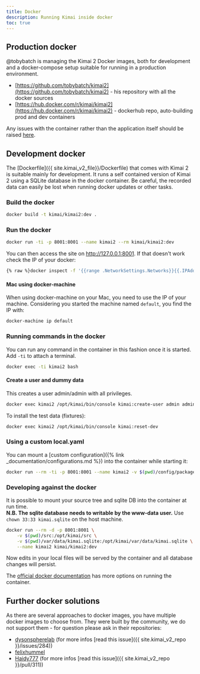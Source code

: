 ```yaml
---
title: Docker
description: Running Kimai inside docker
toc: true
---
```


## Production docker

@tobybatch is managing the Kimai 2 Docker images, both for development and a docker-compose setup suitable for running in a production environment.

- [https://github.com/tobybatch/kimai2](https://github.com/tobybatch/kimai2) - his repository with all the docker sources 
- [https://hub.docker.com/r/kimai/kimai2](https://hub.docker.com/r/kimai/kimai2) - dockerhub repo, auto-building prod and dev containers
 
Any issues with the container rather than the application itself should be raised [here](https://github.com/tobybatch/kimai2/issues).

## Development docker

The [Dockerfile]({{ site.kimai_v2_file}}/Dockerfile) that comes with Kimai 2 is suitable mainly for development. 
It runs a self contained version of Kimai 2 using a SQLite database in the docker container. 
Be careful, the recorded data can easily be lost when running docker updates or other tasks.

### Build the docker

```bash
docker build -t kimai/kimai2:dev .
```

### Run the docker

```bash
docker run -ti -p 8001:8001 --name kimai2 --rm kimai/kimai2:dev
```

You can then access the site on http://127.0.0.1:8001. If that doesn't work check the IP of your docker:

```bash
{% raw %}docker inspect -f '{{range .NetworkSettings.Networks}}{{.IPAddress}}{{end}}' kimai2{% endraw %}
```

#### Mac using docker-machine

When using docker-machine on your Mac, you need to use the IP of your machine. 
Considering you started the machine named `default`, you find the IP with:

```bash
docker-machine ip default
```

### Running commands in the docker

You can run any command in the container in this fashion once it is started.  Add `-ti` to attach a terminal.

```bash
docker exec -ti kimai2 bash
```

#### Create a user and dummy data

This creates a user admin/admin with all privileges. 
```bash
docker exec kimai2 /opt/kimai/bin/console kimai:create-user admin admin@example.com ROLE_SUPER_ADMIN admin
```

To install the test data (fixtures):
```bash
docker exec kimai2 /opt/kimai/bin/console kimai:reset-dev
```

### Using a custom local.yaml

You can mount a [custom configuration]({% link _documentation/configurations.md %}) into the container while starting it: 
```bash
docker run --rm -ti -p 8001:8001 --name kimai2 -v $(pwd)/config/packages/local.yaml:/opt/kimai/config/packages/local.yaml kimai/kimai2:dev
```

### Developing against the docker

It is possible to mount your source tree and sqlite DB into the container at run time.  
**N.B. The sqlite database needs to writable by the www-data user.** 
Use ```chown 33:33 kimai.sqlite``` on the host machine.

```bash
docker run --rm -d -p 8001:8001 \
    -v $(pwd)/src:/opt/kimai/src \
    -v $(pwd)/var/data/kimai.sqlite:/opt/kimai/var/data/kimai.sqlite \
    --name kimai2 kimai/kimai2:dev
```

Now edits in your local files will be served by the container and all database changes will persist.

The [official docker documentation](https://docs.docker.com/) has more options on running the container.

## Further docker solutions

As there are several approaches to docker images, you have multiple docker images to choose from. 
They were built by the community, we do not support them - for question please ask in their repositories:

- [dysonspherelab](https://hub.docker.com/r/dysonsphere/kimai2/) (for more infos [read this issue]({{ site.kimai_v2_repo }}/issues/284))
- [felixhummel](https://github.com/felixhummel/kimai-in-docker/tree/kimai2)
- [Haidy777](https://github.com/Haidy777/kimai2/blob/docker/Dockerfile) (for more infos [read this issue]({{ site.kimai_v2_repo }}/pull/311))
